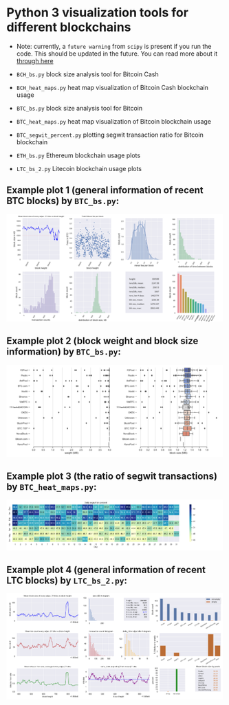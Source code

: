 # Python 3 visualization tools for different blockchains

* Note: currently, a ```future warning``` from ```scipy``` is present if you run the code. This should be updated in the future. You can read more about it [through here](https://github.com/mwaskom/seaborn/issues/1538)

- ```BCH_bs.py``` block size analysis tool for Bitcoin Cash

- ```BCH_heat_maps.py```	heat map visualization of Bitcoin Cash blockchain usage

- ```BTC_bs.py```	block size analysis tool for Bitcoin

- ```BTC_heat_maps.py```	heat map visualization of Bitcoin blockchain usage

- ```BTC_segwit_percent.py```	plotting segwit transaction ratio for Bitcoin blockchain

- ```ETH_bs.py```	Ethereum blockchain usage plots

- ```LTC_bs_2.py``` Litecoin blockchain usage plots

## Example plot 1 (general information of recent BTC blocks) by ```BTC_bs.py```:

![example plot 1](https://github.com/black-wolfie/blockchain-with-python-3/blob/master/blockchains-visualizations/example_1.png?raw=true)

## Example plot 2 (block weight and block size information) by ```BTC_bs.py```:

![example plot 2](https://github.com/black-wolfie/blockchain-with-python-3/blob/master/blockchains-visualizations/example_2.png?raw=true)

## Example plot 3 (the ratio of segwit transactions) by ```BTC_heat_maps.py```:

![example plot 3](https://github.com/black-wolfie/blockchain-with-python-3/blob/master/blockchains-visualizations/example_3.png?raw=true)

## Example plot 4 (general information of recent LTC blocks) by ```LTC_bs_2.py```:

![example plot 4](https://github.com/black-wolfie/blockchain-with-python-3/blob/master/blockchains-visualizations/example_4.png?raw=true)
